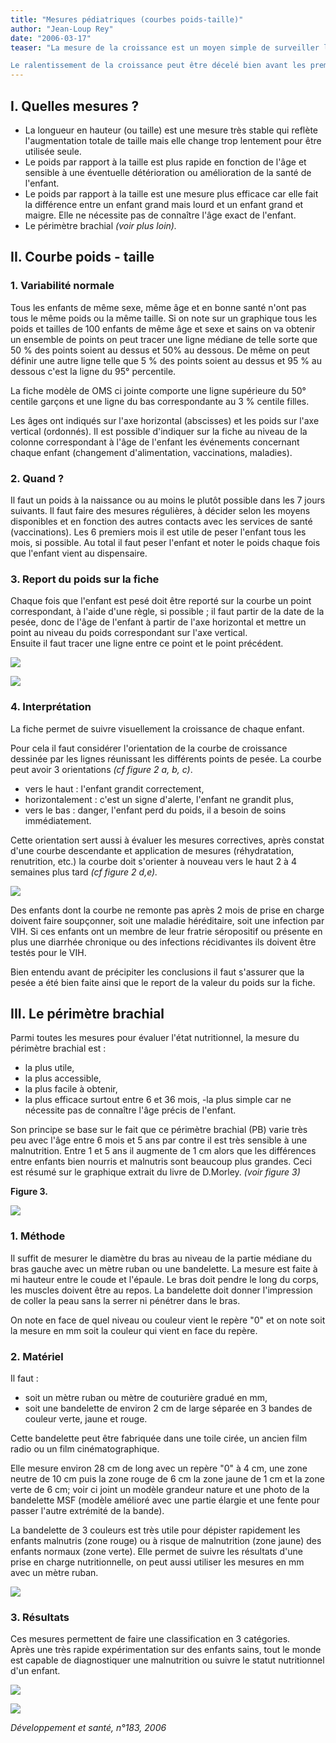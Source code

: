 ```yaml
---
title: "Mesures pédiatriques (courbes poids-taille)"
author: "Jean-Loup Rey"
date: "2006-03-17"
teaser: "La mesure de la croissance est un moyen simple de surveiller la santé des enfants. En effet, l'enfant est par définition un individu qui grandit et après la naissance, sa taille augmente jusqu'à l'âge adulte. Ce processus est influencé d'une part par des facteurs génétiques, d'autre part par des facteurs externes qui sont la nutrition, les infections ou les intoxications. Un apport insuffisant d'aliments perturbe la croissance ; les infections et maladies ont le même effet.

Le ralentissement de la croissance peut être décelé bien avant les premiers signes de la malnutrition. De même ce ralentissement peut être la première manifestation d'une infection ou autre maladie. Ce suivi de la croissance servira également à évaluer la gravité d'une maladie. Aussi, dans les soins aux enfants, il est très important de savoir ce qu'est une croissance normale et comment on peut en déceler les écarts en temps voulu."
---
```


## I. Quelles mesures ?

*   La longueur en hauteur (ou taille) est une mesure très stable qui reflète l'augmentation totale de taille mais elle change trop lentement pour être utilisée seule.  
*   Le poids par rapport à la taille est plus rapi­de en fonction de l'âge et sensible à une éven­tuelle détérioration ou amélioration de la santé de l'enfant.  
*   Le poids par rapport à la taille est une mesu­re plus efficace car elle fait la différence entre un enfant grand mais lourd et un enfant grand et maigre. Elle ne nécessite pas de connaître l'âge exact de l'enfant.  
*   Le périmètre brachial _(voir plus loin)._

## II. Courbe poids - taille

### 1. Variabilité normale

Tous les enfants de même sexe, même âge et en bonne santé n'ont pas tous le même poids ou la même taille. Si on note sur un graphique tous les poids et tailles de 100 enfants de même âge et sexe et sains on va obtenir un ensemble de points on peut tracer une ligne médiane de telle sorte que 50 % des points soient au dessus et 50% au dessous. De même on peut définir une autre ligne telle que 5 % des points soient au dessus et 95 % au dessous c'est la ligne du 95° percentile.

La fiche modèle de OMS ci jointe comporte une ligne supérieure du 50° centile garçons et une ligne du bas correspondante au 3 % centile filles.

Les âges ont indiqués sur l'axe horizontal (abs­cisses) et les poids sur l'axe vertical (ordonnés). Il est possible d'indiquer sur la fiche au niveau de la colonne correspondant à l'âge de l'enfant les événements concernant chaque enfant (change­ment d'alimentation, vaccinations, maladies).

### 2. Quand ?

Il faut un poids à la naissance ou au moins le plutôt possible dans les 7 jours suivants. Il faut faire des mesures régulières, à décider selon les moyens disponibles et en fonction des autres contacts avec les services de santé (vaccinations). Les 6 premiers mois il est utile de peser l'en­fant tous les mois, si possible. Au total il faut peser l'enfant et noter le poids chaque fois que l'enfant vient au dispensaire.

### 3. Report du poids sur la fiche

Chaque fois que l'enfant est pesé doit être reporté sur la courbe un point correspondant, à l'aide d'une règle, si possible ; il faut partir de la date de la pesée, donc de l'âge de l'enfant à partir de l'axe horizontal et mettre un point au niveau du poids correspondant sur l'axe vertical.  
Ensuite il faut tracer une ligne entre ce point et le point précédent.


![](image002-15.jpg)



![](image002.jpg)


### 4. Interprétation

La fiche permet de suivre visuellement la croissance de chaque enfant.

Pour cela il faut considérer l'orientation de la courbe de croissance dessinée par les lignes réunissant les différents points de pesée. La courbe peut avoir 3 orientations _(cf figure 2 a, b, c)_.

*   vers le haut : l'enfant grandit correctement,
*   horizontalement : c'est un signe d'alerte, l'enfant ne grandit plus,
*   vers le bas : danger, l'enfant perd du poids, il a besoin de soins immédiatement.

Cette orientation sert aussi à évaluer les mesures correctives, après constat d'une cour­be descendante et application de mesures (réhydratation, renutrition, etc.) la courbe doit s'orienter à nouveau vers le haut 2 à 4 semaines plus tard _(cf figure 2 d,e)._


![](image004-12.jpg)


Des enfants dont la courbe ne remonte pas après 2 mois de prise en charge doivent faire soupçonner, soit une maladie héréditaire, soit une infection par VIH. Si ces enfants ont un membre de leur fratrie séropositif ou présente en plus une diarrhée chronique ou des infec­tions récidivantes ils doivent être testés pour le VIH.

Bien entendu avant de précipiter les conclu­sions il faut s'assurer que la pesée a été bien faite ainsi que le report de la valeur du poids sur la fiche.

## III. Le périmètre brachial

Parmi toutes les mesures pour évaluer l'état nutritionnel, la mesure du périmètre brachial est :

*   la plus utile,
*   la plus accessible,
*   la plus facile à obtenir,
*   la plus efficace surtout entre 6 et 36 mois, -la plus simple car ne nécessite pas de connaître l'âge précis de l'enfant.

Son principe se base sur le fait que ce péri­mètre brachial (PB) varie très peu avec l'âge entre 6 mois et 5 ans par contre il est très sen­sible à une malnutrition. Entre 1 et 5 ans il augmente de 1 cm alors que les différences entre enfants bien nourris et malnutris sont beaucoup plus grandes. Ceci est résumé sur le graphique extrait du livre de D.Morley. _(voir figure 3)_

**Figure 3.**


![](image006-5.jpg)


### 1. Méthode

Il suffit de mesurer le diamètre du bras au niveau de la partie médiane du bras gauche avec un mètre ruban ou une bandelette. La mesure est faite à mi hauteur entre le coude et l'épaule. Le bras doit pendre le long du corps, les muscles doivent être au repos. La bandelette doit donner l'impression de coller la peau sans la serrer ni pénétrer dans le bras.

On note en face de quel niveau ou couleur vient le repère "0" et on note soit la mesure en mm soit la couleur qui vient en face du repère.

### 2. Matériel

Il faut :

*   soit un mètre ruban ou mètre de couturière gradué en mm,
*   soit une bandelette de environ 2 cm de large séparée en 3 bandes de couleur verte, jaune et rouge.

Cette bandelette peut être fabriquée dans une toile cirée, un ancien film radio ou un film cinématographique.

Elle mesure environ 28 cm de long avec un repère "0" à 4 cm, une zone neutre de 10 cm puis la zone rouge de 6 cm la zone jaune de 1 cm et la zone verte de 6 cm; voir ci joint un modèle grandeur nature et une photo de la bandelette MSF (modèle amélioré avec une partie élargie et une fente pour passer l'autre extrémité de la bande).

La bandelette de 3 couleurs est très utile pour dépister rapidement les enfants malnutris (zone rouge) ou à risque de malnutrition (zone jaune) des enfants normaux (zone verte). Elle permet de suivre les résultats d'une prise en charge nutritionnelle, on peut aussi utiliser les mesures en mm avec un mètre ruban.


![](image006.jpg)


### **3. Résultats**

Ces mesures permettent de faire une classifi­cation en 3 catégories.  
Après une très rapide expérimentation sur des enfants sains, tout le monde est capable de diagnostiquer une malnutrition ou suivre le statut nutritionnel d'un enfant.


![](image008-0.jpg)



![](image008.jpg)


_Développement et santé, n°183, 2006_